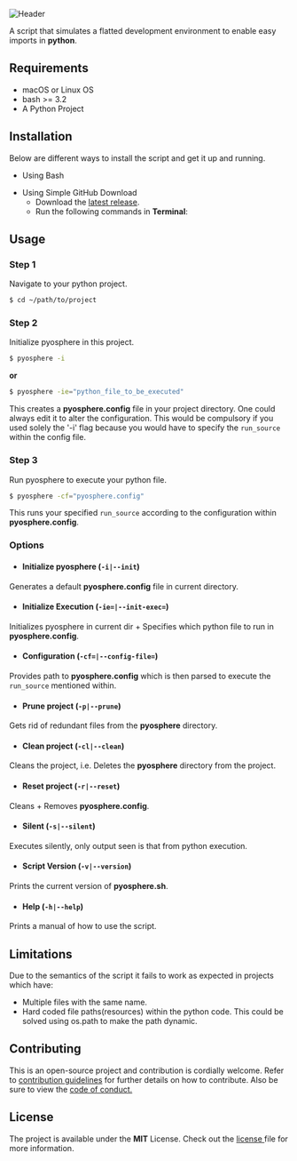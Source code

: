 ![Header](https://raw.githubusercontent.com/vedantpuri/pyosphere/master/resources/header.png)

A script that simulates a flatted development environment to enable easy  imports in **python**.

<!-- Problem -->
<!--
- Running a file from a diff location spoils importing
- Confusing and complicated ways to import files in python (relative imports etc)
-->
<!-- Solution -->
<!--
- Aggregation of hard-links of all py files into one folder
- Simply import 'filename'. No path or relative imports or anything of that sort needed.
-->
## Requirements
- macOS or Linux OS
- bash >= 3.2
- A Python Project

<!--  curl ??  @mayankk2308-->

## Installation
Below are different ways to install the script and get it up and running.
- Using Bash
  <!--  To be filled by @mayankk2308-->
  <!-- This will automatically install the latest version of pyosphere.sh. -->

<!-- - Using HomeBrew -->
- Using Simple GitHub Download
  - Download the [latest release](https://github.com/vedantpuri/pyosphere/releases).
  - Run the following commands in **Terminal**:
  <!-- ```bash
  $ cd ~/Downloads
  $ chmod +x pyosphere.sh
  $ ./pyosphere.sh
  ``` -->

## Usage
### Step 1
Navigate to your python project.
```bash
$ cd ~/path/to/project
```

### Step 2
Initialize pyosphere in this project.
```bash
$ pyosphere -i
```
**or**
```bash
$ pyosphere -ie="python_file_to_be_executed"
```
This creates a **pyosphere.config** file in your project directory. One could always edit it to alter the configuration. This would be compulsory if you used solely the '-i' flag because you would have to specify the `run_source` within the config file.

### Step 3
Run pyosphere to execute your python file.
```bash
$ pyosphere -cf="pyosphere.config"
```
This runs your specified `run_source` according to the configuration within **pyosphere.config**.

### Options
- #### Initialize pyosphere (`-i|--init`)
Generates a default **pyosphere.config** file in current directory.
- #### Initialize Execution (`-ie=|--init-exec=`)
Initializes pyosphere in current dir + Specifies which python file to run in **pyosphere.config**.
- #### Configuration (`-cf=|--config-file=`)
Provides path to **pyosphere.config** which is then parsed to execute the `run_source` mentioned within.
- #### Prune project (`-p|--prune`)
Gets rid of redundant files from the **pyosphere** directory.
- #### Clean project (`-cl|--clean`)
Cleans the project, i.e. Deletes the **pyosphere** directory from the project.
- #### Reset project (`-r|--reset`)
Cleans + Removes **pyosphere.config**.
- #### Silent (`-s|--silent`)
Executes silently, only output seen is that from python execution.
- #### Script Version (`-v|--version`)
Prints the current version of **pyosphere.sh**.
- #### Help (`-h|--help`)
Prints a manual of how to use the script.

## Limitations
Due to the semantics of the script it fails to work as expected in projects which have:
- Multiple files with the same name.
- Hard coded file paths(resources) within the python code. This could be solved using  os.path to make the path dynamic.

## Contributing
This is an open-source project and contribution is cordially welcome. Refer to [contribution guidelines](https://github.com/vedantpuri/pyosphere/blob/master/.github/CONTRIBUTING.md) for further details on how to contribute. Also be sure to view the [code of conduct.](https://github.com/vedantpuri/pyosphere/blob/master/CODE_OF_CONDUCT.md)

<!-- ## Disclaimer -->
<!-- Short and well worded statement that ensures that script not liable for any issues caused -->

## License
 The project is available under the **MIT** License. Check out the [license ](https://github.com/vedantpuri/pyosphere/blob/master/LICENSE.md) file for more information.
